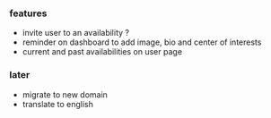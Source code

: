 ### features

- invite user to an availability ?
- reminder on dashboard to add image, bio and center of interests
- current and past availabilities on user page

### later

- migrate to new domain
- translate to english
